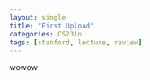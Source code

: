 ```yaml
---
layout: single
title: "First Upload"
categories: CS231n
tags: [stanford, lecture, review]
---
```

wowow
